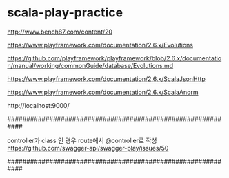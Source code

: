 # scala-play-practice

http://www.bench87.com/content/20

https://www.playframework.com/documentation/2.6.x/Evolutions

https://github.com/playframework/playframework/blob/2.6.x/documentation/manual/working/commonGuide/database/Evolutions.md

https://www.playframework.com/documentation/2.6.x/ScalaJsonHttp

https://www.playframework.com/documentation/2.6.x/ScalaAnorm

http://localhost:9000/

############################################################

controller가 class 인 경우 route에서 @controller로 작성
https://github.com/swagger-api/swagger-play/issues/50

############################################################




